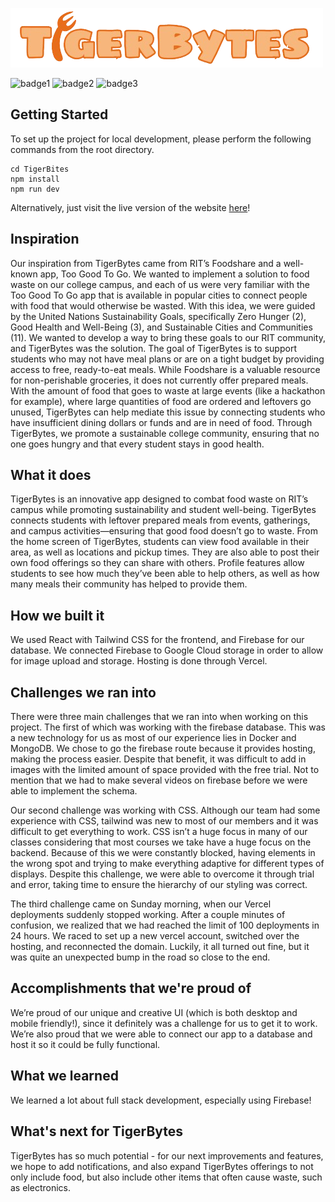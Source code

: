 ![image](TigerBites/src/assets/tigerbyteslogo.png)

![badge1](https://img.shields.io/badge/Vercel-000000?style=for-the-badge&logo=vercel&logoColor=white) ![badge2](https://img.shields.io/badge/firebase-ffca28?style=for-the-badge&logo=firebase&logoColor=black) ![badge3](https://img.shields.io/badge/Vite-B73BFE?style=for-the-badge&logo=vite&logoColor=FFD62E)

## Getting Started
To set up the project for local development, please perform the following commands from the root directory.
```
cd TigerBites
npm install
npm run dev
```
Alternatively, just visit the live version of the website [here](tigerbytes.tech)!

## Inspiration
Our inspiration from TigerBytes came from RIT’s Foodshare and a well-known app, Too Good To Go. We wanted to implement a solution to food waste on our college campus, and each of us were very familiar with the Too Good To Go app that is available in popular cities to connect people with food that would otherwise be wasted. With this idea, we were guided by the United Nations Sustainability Goals, specifically Zero Hunger (2), Good Health and Well-Being (3), and Sustainable Cities and Communities (11). We wanted to develop a way to bring these goals to our RIT community, and TigerBytes was the solution. The goal of TigerBytes is to support students who may not have meal plans or are on a tight budget by providing access to free, ready-to-eat meals. While Foodshare is a valuable resource for non-perishable groceries, it does not currently offer prepared meals. With the amount of food that goes to waste at large events (like a hackathon for example), where large quantities of food are ordered and leftovers go unused, TigerBytes can help mediate this issue by connecting students who have insufficient dining dollars or funds and are in need of food. Through TigerBytes, we promote a sustainable college community, ensuring that no one goes hungry and that every student stays in good health.


## What it does
TigerBytes is an innovative app designed to combat food waste on RIT’s campus while promoting sustainability and student well-being. TigerBytes connects students with leftover prepared meals from events, gatherings, and campus activities—ensuring that good food doesn’t go to waste. From the home screen of TigerBytes, students can view food available in their area, as well as locations and pickup times. They are also able to post their own food offerings so they can share with others. Profile features allow students to see how much they’ve been able to help others, as well as how many meals their community has helped to provide them. 

## How we built it
We used React with Tailwind CSS for the frontend, and Firebase for our database. We connected Firebase to Google Cloud storage in order to allow for image upload and storage.  Hosting is done through Vercel. 

## Challenges we ran into

There were three main challenges that we ran into when working on this project. The first of which was working with the firebase database. This was a new technology for us as most of our experience lies in Docker and MongoDB. We chose to go the firebase route because it provides hosting, making the process easier. Despite that benefit, it was difficult to add in images with the limited amount of space provided with the free trial. Not to mention that we had to make several videos on firebase before we were able to implement the schema. 

Our second challenge was working with CSS. Although our team had some experience with CSS, tailwind was new to most of our members and it was difficult to get everything to work. CSS isn’t a huge focus in many of our classes considering that most courses we take have a huge focus on the backend. Because of this we were constantly blocked, having elements in the wrong spot and trying to make everything adaptive for different types of displays. Despite this challenge, we were able to overcome it through trial and error, taking time to ensure the hierarchy of our styling was correct.

The third challenge came on Sunday morning, when our Vercel deployments suddenly stopped working. After a couple minutes of confusion, we realized that we had reached the limit of 100 deployments in 24 hours. We raced to set up a new vercel account, switched over the hosting, and reconnected the domain. Luckily, it all turned out fine, but it was quite an unexpected bump in the road so close to the end.   

## Accomplishments that we're proud of

We’re proud of our unique and creative UI (which is both desktop and mobile friendly!), since it definitely was a challenge for us to get it to work. We’re also proud that we were able to connect our app to a database and host it so it could be fully functional. 

## What we learned
We learned a lot about full stack development, especially using Firebase! 

## What's next for TigerBytes
TigerBytes has so much potential - for our next improvements and features, we hope to add notifications, and also expand TigerBytes offerings to not only include food, but also include other items that often cause waste, such as electronics. 
